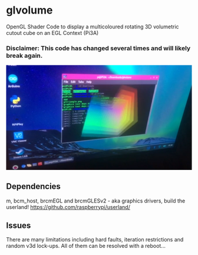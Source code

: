 # glvolume
OpenGL Shader Code to display a multicoloured rotating 3D volumetric cutout cube on an EGL Context (Pi3A)

### Disclaimer: This code has changed several times and will likely break again.

![glvolume](https://github.com/TheMindVirus/gltriangle/blob/glvolume-pi3a/glvolume.png)

## Dependencies
m, bcm_host, brcmEGL and brcmGLESv2 - aka graphics drivers, build the userland!
https://github.com/raspberrypi/userland/

## Issues
There are many limitations including hard faults, iteration restrictions and random v3d lock-ups.
All of them can be resolved with a reboot...